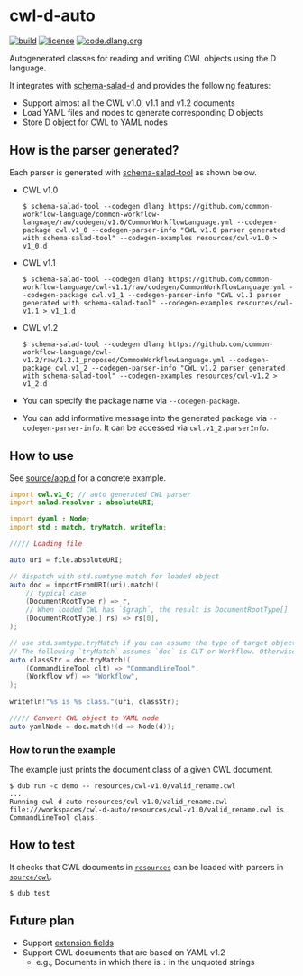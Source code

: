 # cwl-d-auto

[![build](https://github.com/common-workflow-lab/cwl-d-auto/actions/workflows/ci.yml/badge.svg?branch=main)](https://github.com/common-workflow-lab/cwl-d-auto/actions/workflows/ci.yml) [![license](https://badgen.net/github/license/common-workflow-lab/cwl-d-auto)](https://github.com/common-workflow-lab/cwl-d-auto/blob/main/LICENSE)  [![code.dlang.org](https://img.shields.io/dub/v/cwl-d.svg)](https://code.dlang.org/packages/cwl-d)

Autogenerated classes for reading and writing CWL objects using the D language.

It integrates with [schema-salad-d](https://github.com/tom-tan/schema-salad-d) and provides the following features:

- Support almost all the CWL v1.0, v1.1 and v1.2 documents
- Load YAML files and nodes to generate corresponding D objects
- Store D object for CWL to YAML nodes

## How is the parser generated?
Each parser is generated with [schema-salad-tool](https://github.com/common-workflow-language/schema_salad) as shown below.

- CWL v1.0
  ```console
  $ schema-salad-tool --codegen dlang https://github.com/common-workflow-language/common-workflow-language/raw/codegen/v1.0/CommonWorkflowLanguage.yml --codegen-package cwl.v1_0 --codegen-parser-info "CWL v1.0 parser generated with schema-salad-tool" --codegen-examples resources/cwl-v1.0 > v1_0.d
  ```

- CWL v1.1
  ```console
  $ schema-salad-tool --codegen dlang https://github.com/common-workflow-language/cwl-v1.1/raw/codegen/CommonWorkflowLanguage.yml --codegen-package cwl.v1_1 --codegen-parser-info "CWL v1.1 parser generated with schema-salad-tool" --codegen-examples resources/cwl-v1.1 > v1_1.d
  ```

- CWL v1.2
  ```console
  $ schema-salad-tool --codegen dlang https://github.com/common-workflow-language/cwl-v1.2/raw/1.2.1_proposed/CommonWorkflowLanguage.yml --codegen-package cwl.v1_2 --codegen-parser-info "CWL v1.2 parser generated with schema-salad-tool" --codegen-examples resources/cwl-v1.2 > v1_2.d
  ```

- You can specify the package name via `--codegen-package`.
- You can add informative message into the generated package via `--codegen-parser-info`. It can be accessed via `cwl.v1_2.parserInfo`.

## How to use

See [source/app.d](source/app.d) for a concrete example.

```d
import cwl.v1_0; // auto generated CWL parser
import salad.resolver : absoluteURI;

import dyaml : Node;
import std : match, tryMatch, writefln;

///// Loading file

auto uri = file.absoluteURI;

// dispatch with std.sumtype.match for loaded object
auto doc = importFromURI(uri).match!(
	// typical case
	(DocumentRootType r) => r,
	// When loaded CWL has `$graph`, the result is DocumentRootType[]
	(DocumentRootType[] rs) => rs[0],
);

// use std.sumtype.tryMatch if you can assume the type of target object 
// The following `tryMatch` assumes `doc` is CLT or Workflow. Otherwise it throws an exception
auto classStr = doc.tryMatch!(
	(CommandLineTool clt) => "CommandLineTool",
	(Workflow wf) => "Workflow",
);
		
writefln!"%s is %s class."(uri, classStr);

///// Convert CWL object to YAML node
auto yamlNode = doc.match!(d => Node(d));
```

### How to run the example
The example just prints the document class of a given CWL document.

```console
$ dub run -c demo -- resources/cwl-v1.0/valid_rename.cwl
...
Running cwl-d-auto resources/cwl-v1.0/valid_rename.cwl
file:///workspaces/cwl-d-auto/resources/cwl-v1.0/valid_rename.cwl is CommandLineTool class.
```

## How to test
It checks that CWL documents in [`resources`](resources) can be loaded with parsers in [`source/cwl`](source/cwl_d_auto).
```console
$ dub test
```

## Future plan
- Support [extension fields](https://www.commonwl.org/v1.2/CommandLineTool.html#Extensions_and_metadata)
- Support CWL documents that are based on YAML v1.2
  - e.g., Documents in which there is `:` in the unquoted strings
